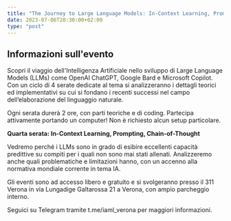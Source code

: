 ```yaml
---
title: "The Journey to Large Language Models: In-Context Learning, Prompting, CoT"
date: 2023-07-06T20:30:00+02:00
type: "post"
---
```


## Informazioni sull'evento

Scopri il viaggio dell'Intelligenza Artificiale nello sviluppo di Large  Language Models (LLMs) come OpenAI ChatGPT, Google Bard e Microsoft  Copilot. Con un ciclo di 4 serate dedicate al tema si analizzeranno i  dettagli teorici ed implementativi su cui si fondano i recenti successi  nel campo dell’elaborazione del linguaggio naturale.

Ogni serata  durerà 2 ore, con parti teoriche e di coding. Partecipa attivamente  portando un computer! Non è richiesto alcun setup particolare.

**Quarta serata: In-Context Learning, Prompting, Chain-of-Thought**

Vedremo perché i LLMs sono in grado di esibire eccellenti capacità predittive  su compiti per i quali non sono mai stati allenati. Analizzeremo anche  quali problematiche e limitazioni hanno, con un accenno alla normativa  mondiale corrente in tema IA.



Gli eventi sono ad accesso  libero e gratuito e si svolgeranno presso il 311 Verona in via Lungadige Galtarossa 21 a Verona, con ampio parcheggio interno.

Seguici su Telegram tramite t.me/iaml_verona per maggiori informazioni.
